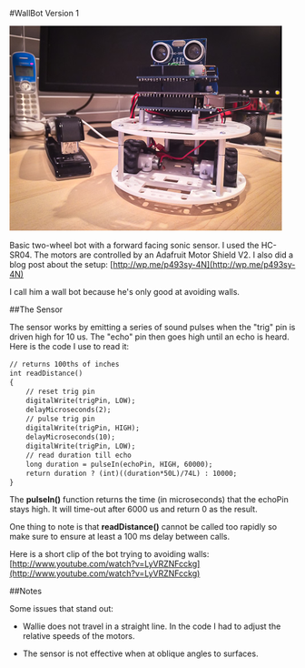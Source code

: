 #WallBot Version 1

![image](WallBot_v1.jpg)

Basic two-wheel bot with a forward facing sonic sensor. I used the HC-SR04. The motors are controlled by an Adafruit Motor Shield V2. I also did a blog post about the setup: [http://wp.me/p493sy-4N](http://wp.me/p493sy-4N)

I call him a wall bot because he's only good at avoiding walls.

##The Sensor

The sensor works by emitting a series of sound pulses when the "trig" pin is driven high for 10 us. The "echo" pin then goes high until an echo is heard. Here is the code I use to read it:

	// returns 100ths of inches
	int readDistance()
	{
		// reset trig pin
  		digitalWrite(trigPin, LOW);
  		delayMicroseconds(2);
  		// pulse trig pin
  		digitalWrite(trigPin, HIGH);
  		delayMicroseconds(10);
  		digitalWrite(trigPin, LOW);
  		// read duration till echo
  		long duration = pulseIn(echoPin, HIGH, 60000);
  		return duration ? (int)((duration*50L)/74L) : 10000;
	}

The **pulseIn()** function returns the time (in microseconds) that the echoPin stays high. It will time-out after 6000 us and return 0 as the result.

One thing to note is that **readDistance()** cannot be called too rapidly so make sure to ensure at least a 100 ms delay between calls.

Here is a short clip of the bot trying to avoiding walls: [http://www.youtube.com/watch?v=LyVRZNFcckg](http://www.youtube.com/watch?v=LyVRZNFcckg)

##Notes

Some issues that stand out:

 * Wallie does not travel in a straight line. In the code I had to adjust the relative speeds of the motors.
 
 * The sensor is not effective when at oblique angles to surfaces.
